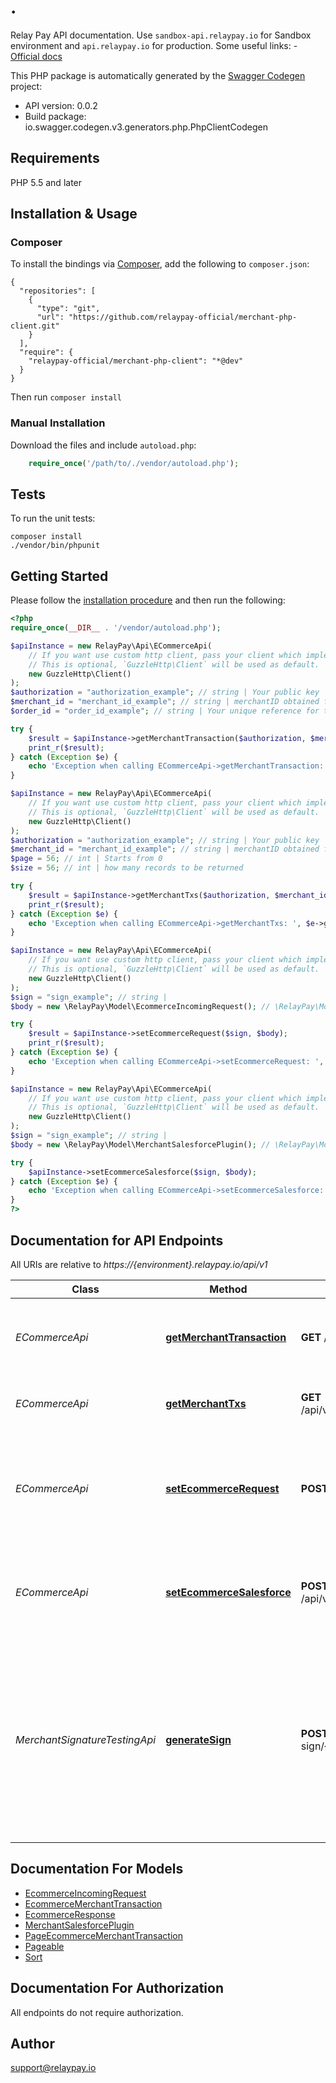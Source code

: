 # .
Relay Pay API documentation. Use `sandbox-api.relaypay.io` for Sandbox environment and `api.relaypay.io` for production.  Some useful links: - [Official docs](https://relaypay-merchant.readme.io/reference/merchant-native-integration)

This PHP package is automatically generated by the [Swagger Codegen](https://github.com/swagger-api/swagger-codegen) project:

- API version: 0.0.2
- Build package: io.swagger.codegen.v3.generators.php.PhpClientCodegen

## Requirements

PHP 5.5 and later

## Installation & Usage
### Composer

To install the bindings via [Composer](http://getcomposer.org/), add the following to `composer.json`:

```
{
  "repositories": [
    {
      "type": "git",
      "url": "https://github.com/relaypay-official/merchant-php-client.git"
    }
  ],
  "require": {
    "relaypay-official/merchant-php-client": "*@dev"
  }
}
```

Then run `composer install`

### Manual Installation

Download the files and include `autoload.php`:

```php
    require_once('/path/to/./vendor/autoload.php');
```

## Tests

To run the unit tests:

```
composer install
./vendor/bin/phpunit
```

## Getting Started

Please follow the [installation procedure](#installation--usage) and then run the following:

```php
<?php
require_once(__DIR__ . '/vendor/autoload.php');

$apiInstance = new RelayPay\Api\ECommerceApi(
    // If you want use custom http client, pass your client which implements `GuzzleHttp\ClientInterface`.
    // This is optional, `GuzzleHttp\Client` will be used as default.
    new GuzzleHttp\Client()
);
$authorization = "authorization_example"; // string | Your public key
$merchant_id = "merchant_id_example"; // string | merchantID obtained from Relaypay
$order_id = "order_id_example"; // string | Your unique reference for this payment. i.e. id of the current shopping cart

try {
    $result = $apiInstance->getMerchantTransaction($authorization, $merchant_id, $order_id);
    print_r($result);
} catch (Exception $e) {
    echo 'Exception when calling ECommerceApi->getMerchantTransaction: ', $e->getMessage(), PHP_EOL;
}

$apiInstance = new RelayPay\Api\ECommerceApi(
    // If you want use custom http client, pass your client which implements `GuzzleHttp\ClientInterface`.
    // This is optional, `GuzzleHttp\Client` will be used as default.
    new GuzzleHttp\Client()
);
$authorization = "authorization_example"; // string | Your public key
$merchant_id = "merchant_id_example"; // string | merchantID obtained from Relaypay
$page = 56; // int | Starts from 0
$size = 56; // int | how many records to be returned

try {
    $result = $apiInstance->getMerchantTxs($authorization, $merchant_id, $page, $size);
    print_r($result);
} catch (Exception $e) {
    echo 'Exception when calling ECommerceApi->getMerchantTxs: ', $e->getMessage(), PHP_EOL;
}

$apiInstance = new RelayPay\Api\ECommerceApi(
    // If you want use custom http client, pass your client which implements `GuzzleHttp\ClientInterface`.
    // This is optional, `GuzzleHttp\Client` will be used as default.
    new GuzzleHttp\Client()
);
$sign = "sign_example"; // string | 
$body = new \RelayPay\Model\EcommerceIncomingRequest(); // \RelayPay\Model\EcommerceIncomingRequest | 

try {
    $result = $apiInstance->setEcommerceRequest($sign, $body);
    print_r($result);
} catch (Exception $e) {
    echo 'Exception when calling ECommerceApi->setEcommerceRequest: ', $e->getMessage(), PHP_EOL;
}

$apiInstance = new RelayPay\Api\ECommerceApi(
    // If you want use custom http client, pass your client which implements `GuzzleHttp\ClientInterface`.
    // This is optional, `GuzzleHttp\Client` will be used as default.
    new GuzzleHttp\Client()
);
$sign = "sign_example"; // string | 
$body = new \RelayPay\Model\MerchantSalesforcePlugin(); // \RelayPay\Model\MerchantSalesforcePlugin | 

try {
    $apiInstance->setEcommerceSalesforce($sign, $body);
} catch (Exception $e) {
    echo 'Exception when calling ECommerceApi->setEcommerceSalesforce: ', $e->getMessage(), PHP_EOL;
}
?>
```

## Documentation for API Endpoints

All URIs are relative to *https://{environment}.relaypay.io/api/v1*

Class | Method | HTTP request | Description
------------ | ------------- | ------------- | -------------
*ECommerceApi* | [**getMerchantTransaction**](docs/Api/ECommerceApi.md#getmerchanttransaction) | **GET** /api/v1/merchant/transaction | Get merchant transaction for a given merchantId by a specified orderId
*ECommerceApi* | [**getMerchantTxs**](docs/Api/ECommerceApi.md#getmerchanttxs) | **GET** /api/v1/merchant/transaction/history | Get all bill payment transactions for the merchant
*ECommerceApi* | [**setEcommerceRequest**](docs/Api/ECommerceApi.md#setecommercerequest) | **POST** /api/v1/ecommerce/request | Ecommerce provider pushes a transaction request. The service returns a unique url to be used for redirection.
*ECommerceApi* | [**setEcommerceSalesforce**](docs/Api/ECommerceApi.md#setecommercesalesforce) | **POST** /api/v1/ecommerce/salesforce | Ecommerce provider pushes a Salesforce specific data for authorisation.
*MerchantSignatureTestingApi* | [**generateSign**](docs/Api/MerchantSignatureTestingApi.md#generatesign) | **POST** /api/v1/merchants/generate-sign/{privateKey} | Testing header signature generation. Not to be used in the actual merchant implementation. This method is a convenience for a developer to verify that his sign function generates the same header as we do.

## Documentation For Models

 - [EcommerceIncomingRequest](docs/Model/EcommerceIncomingRequest.md)
 - [EcommerceMerchantTransaction](docs/Model/EcommerceMerchantTransaction.md)
 - [EcommerceResponse](docs/Model/EcommerceResponse.md)
 - [MerchantSalesforcePlugin](docs/Model/MerchantSalesforcePlugin.md)
 - [PageEcommerceMerchantTransaction](docs/Model/PageEcommerceMerchantTransaction.md)
 - [Pageable](docs/Model/Pageable.md)
 - [Sort](docs/Model/Sort.md)

## Documentation For Authorization

 All endpoints do not require authorization.


## Author

support@relaypay.io

